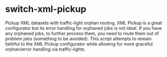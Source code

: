 # switch-xml-pickup
Pickup XML datasets with traffic-light orphan routing. XML Pickup is a great configurator but its error handling for orphaned jobs is not ideal. If you have any orphaned jobs, to further process them, you need to route them out of problem jobs (something to be avoided). This script attempts to remain faithful to the XML Pickup configurator while allowing for more graceful orphan/error handling via traffic-lights.
